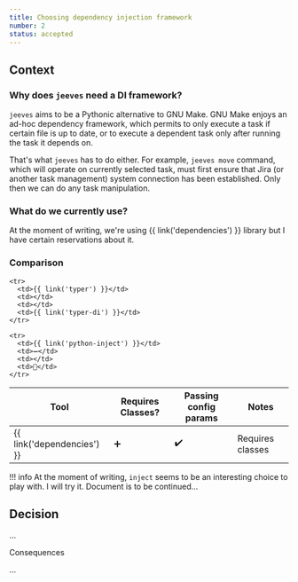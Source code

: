 ```yaml
---
title: Choosing dependency injection framework
number: 2
status: accepted
---
```


## Context

### Why does `jeeves` need a DI framework?

`jeeves` aims to be a Pythonic alternative to GNU Make. GNU Make enjoys an ad-hoc dependency framework, which permits to only execute a task if certain file is up to date, or to execute a dependent task only after running the task it depends on.

That's what `jeeves` has to do either. For example, `jeeves move` command, which will operate on currently selected task, must first ensure that Jira (or another task management) system connection has been established. Only then we can do any task manipulation.

### What do we currently use?

At the moment of writing, we're using {{ link('dependencies') }} library but I have certain reservations about it.

### Comparison

<table>
  <thead>
    <tr>
      <th>Tool</th>
      <th>Requires Classes?</th>
      <th>Passing config params</th>
      <th>Notes</th>
    </tr>
  </thead>
  <tbody>
    <tr>
      <td>{{ link('dependencies') }}</td>
      <td>➕</td>
      <td>✔️</td>
      <td>Requires classes</td>
    </tr>

    <tr>
      <td>{{ link('typer') }}</td>
      <td></td>
      <td></td>
      <td>{{ link('typer-di') }}</td>
    </tr>

    <tr>
      <td>{{ link('python-inject') }}</td>
      <td>➖</td>
      <td></td>
      <td>🤔</td>
    </tr>
  </tbody>
</table>


!!! info
    At the moment of writing, `inject` seems to be an interesting choice to play with. I will try it. Document is to be continued...

## Decision

...

Consequences

...
